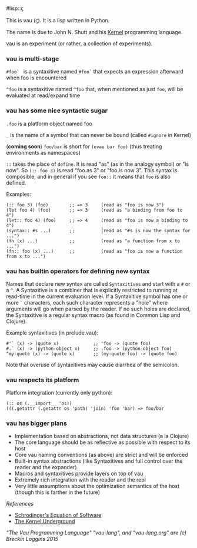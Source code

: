 #lisp::ϛ

This is vau (ϛ). It is a lisp written in Python.

The name is due to John N. Shutt and his [Kernel](http://web.cs.wpi.edu/~jshutt/kernel.html) programming language. 

vau is an experiment (or rather, a collection of experiments).

### vau is multi-stage

```#foo` ``` is a syntaxitive named ``` #foo` ``` that expects an expression afterward when foo is encountered

```^foo``` is a syntaxitive named `^foo` that, when mentioned as just `foo`, will be evaluated at read/expand time

### vau has some nice syntactic sugar

```.foo``` is a platform object named foo

```_``` is the name of a symbol that can never be bound (called `#ignore` in Kernel)

(**coming soon**)
```foo/bar``` is short for ```(evau bar foo)``` (thus treating environments as namespaces)

```::``` takes the place of `define`. It is read "as" (as in the analogy symbol) or "is now". So `(:: foo 3)` is read "foo as 3" or "foo is now 3". This syntax is composible, and in general if you see `foo::` it means that `foo` is also defined.

Examples:
```
(:: foo 3) (foo)        ;; => 3     (read as "foo is now 3")
(let foo 4) (foo)       ;; => 3     (read as "a binding from foo to 4")
(let:: foo 4) (foo)     ;; => 4     (read as "foo is now a binding to 4")
(syntax:: #s ...)       ;;          (read as "#s is now the syntax for ...")
(fn (x) ...)            ;;          (read as "a function from x to ...")
(fn:: foo (x) ...)      ;;          (read as "foo is now a function from x to ...")

```

### vau has builtin operators for defining new syntax

Names that declare new syntax are called `Syntaxitives` and start with a `#` or a `^`. A Syntaxitive is a combiner that is explicitly restricted to running at read-time in the current evaluation level. If a Syntaxitive symbol has one or more ``` ` ``` characters, each such character represents a "hole" where arguments will go when parsed by the reader. If no such holes are declared, the Syntaxitive is a regular syntax macro (as found in Common Lisp and Clojure).

Example syntaxitives (in prelude.vau):
```
#'` (x) -> (quote x)             ;; 'foo -> (quote foo)
#.` (x) -> (python-object x)     ;; .foo -> (python-object foo)
^my-quote (x) -> (quote x)       ;; (my-quote foo) -> (quote foo)
```

Note that overuse of syntaxitives may cause diarrhea of the semicolon.

### vau respects its platform

Platform integration (currently only python):

```
(:: os (.__import__ 'os))
(((.getattr (.getattr os 'path) 'join) 'foo 'bar) => foo/bar
```

### vau has bigger plans

- Implementation based on abstractions, not data structures (a la Clojure)
- The core language should be as reflective as possible with respect to its host
- Core vau naming conventions (as above) are strict and will be enforced
- Built-in syntax abstractions (like Syntaxitives and full control over the reader and the expander)
- Macros and syntaxitives provide layers on top of vau
- Extremely rich integration with the reader and the repl
- Very little assumptions about the optimization semantics of the host (though this is farther in the future)

*References*

- [Schrodinger's Equation of Software](http://gliese1337.blogspot.com/2012/04/schrodingers-equation-of-software.html)
- [The Kernel Underground](http://axisofeval.blogspot.com/2011/09/kernel-underground.html)

*"The Vau Programming Language" "vau-lang", and "vau-lang.org" are (c) Breckin Loggins 2015*
